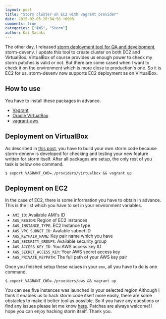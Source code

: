 ```yaml
---
layout: post
title: "Storm cluster on EC2 with vagrant provider"
date: 2015-02-05 20:34:50 +0900
comments: true
categories: ["AWS", "Storm"]
author: Kai Sasaki
---
```


The other day, I released [storm deployment tool for QA and development](https://github.com/Lewuathe/storm-devenv), storm-devenv. I update this tool to create cluster on both EC2 and VirtualBox. VirtualBox of course provides us enough
power to check my storm patches is valid or not. But there are some cased when I want to check it on the environment which
is more close to production's one. So it is EC2 for us. storm-devenv now supports EC2 deployment as on VirtualBox.

<!-- more -->

## How to use

You have to install these packages in advance.

* [Vagrant](https://www.vagrantup.com/)
* [Oracle VirtualBox](https://www.virtualbox.org/)
* [vagrant-aws](https://github.com/mitchellh/vagrant-aws)

## Deployment on VirtualBox

As described in [this post](http://www.lewuathe.com/blog/2015/01/16/your-own-cluster-with-storm-devenv/), you have to
build your own storm code because storm-denenv is developed for checking and testing your new feature written for storm itself.
After all packages are setup, the only rest of you task is below one command.

```
$ export VAGRANT_CWD=./providers/virtualbox && vagrant up
```

## Deployment on EC2

In the case of EC2, there is some information you have to obtain in advance. This is the list which you have to set in your environment variables.

* `AMI_ID`: Available AMI's ID
* `AWS_REGION`: Region of EC2 instances
* `AWS_INSTANCE_TYPE`: EC2 Instance type
* `AWS_VPC_SUBNET_ID`: Avalable subnet ID
* `AWS_KEYPAIR_NAME`: Key pair name which you have
* `AWS_SECURITY_GROUPS`: Available security group
* `AWS_ACCESS_KEY_ID`: You AWS access key ID
* `AWS_SECRET_ACCESS_KEY`: Your AWS secret access key
* `AWS_PRIVATE_KEYPATH`: The full path of your AWS key pair

Once you finished setup these values in your `env`, all you have to do is one command.

```
$ export VAGRANT_CWD=./providers/aws && vagrant up
```

You can see five instances was launched in your selected region
Although I think it enables us to hack storm code itself more easily, there are some obstacles to make it better tool as possible. So if you have any questions or find any issues please let me know [here](https://github.com/Lewuathe/storm-devenv/issues). Patches are always welcome!
I hope you can enjoy hacking storm itself. Thank you.
